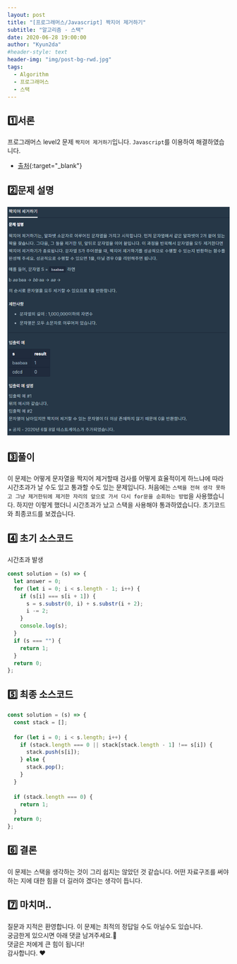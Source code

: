 ```yaml
---
layout: post
title: "[프로그래머스/Javascript] 짝지어 제거하기"
subtitle: "알고리즘 - 스택"
date: 2020-06-28 19:00:00
author: "Kyun2da"
#header-style: text
header-img: "img/post-bg-rwd.jpg"
tags:
  - Algorithm
  - 프로그래머스
  - 스택
---
```


## 1️⃣서론

프로그래머스 level2 문제 `짝지어 제거하기`입니다.
`Javascript`를 이용하여 해결하였습니다.

- [출처](https://programmers.co.kr/learn/courses/30/lessons/12973){:target="\_blank"}

## 2️⃣문제 설명

![피보나치](/img/algorithm/removeInPair.png)

## 3️⃣풀이

이 문제는 어떻게 문자열을 짝지어 제거할때 검사를 어떻게 효율적이게 하느냐에 따라 시간초과가 날 수도 있고 통과할 수도 있는 문제입니다.
처음에는 `스택을 전혀 생각 못하고 그냥 제거한뒤에 제거한 자리의 앞으로 가서 다시 for문을 순회하는 방법`을 사용했습니다. 하지만 이렇게 했더니 시간초과가 났고 스택을 사용해야 통과하였습니다. 초기코드와 최종코드를 보겠습니다.

## 4️⃣ 초기 소스코드

시간초과 발생

```js
const solution = (s) => {
  let answer = 0;
  for (let i = 0; i < s.length - 1; i++) {
    if (s[i] === s[i + 1]) {
      s = s.substr(0, i) + s.substr(i + 2);
      i -= 2;
    }
    console.log(s);
  }
  if (s === "") {
    return 1;
  }
  return 0;
};
```

## 5️⃣ 최종 소스코드

```js
const solution = (s) => {
  const stack = [];

  for (let i = 0; i < s.length; i++) {
    if (stack.length === 0 || stack[stack.length - 1] !== s[i]) {
      stack.push(s[i]);
    } else {
      stack.pop();
    }
  }

  if (stack.length === 0) {
    return 1;
  }
  return 0;
};
```

## 6️⃣ 결론

이 문제는 스택을 생각하는 것이 그리 쉽지는 않았던 것 같습니다.
어떤 자료구조를 써야하는 지에 대한 힘을 더 길러야 겠다는 생각이 듭니다.

## 7️⃣ 마치며..

질문과 지적은 환영합니다. 이 문제는 최적의 정답일 수도 아닐수도 있습니다.  
궁금한게 있으시면 아래 댓글 남겨주세요.🙏  
댓글은 저에게 큰 힘이 됩니다!  
감사합니다. ❤️
